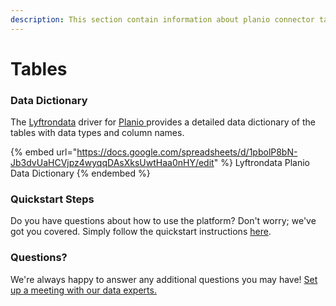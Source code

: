 ```yaml
---
description: This section contain information about planio connector tables information
---
```


# Tables

### Data Dictionary

The [Lyftrondata](https://www.lyftrondata.com/) driver for [Planio](https://www.lyftrondata.com/integration/business-analytics/planio//)[ ](https://www.lyftrondata.com/integration/planio/)provides a detailed data dictionary of the tables with data types and column names.

{% embed url="https://docs.google.com/spreadsheets/d/1pbolP8bN-Jb3dvUaHCVjpz4wyqqDAsXksUwtHaa0nHY/edit" %}
Lyftrondata Planio Data Dictionary
{% endembed %}

### Quickstart Steps

Do you have questions about how to use the platform? Don't worry; we've got you covered. Simply follow the quickstart instructions [here](../README.md).

### Questions? <a href="#questions" id="questions"></a>

We're always happy to answer any additional questions you may have! [Set up a meeting with our data experts.](https://www.lyftrondata.com/book-a-meeting/)

